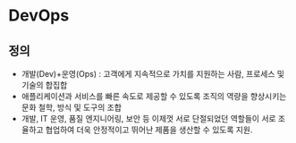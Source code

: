# DevOps

## 정의

- 개발(Dev)+운영(Ops) : 고객에게 지속적으로 가치를 지원하는 사람, 프로세스 및 기술의 합집합
- 애플리케이션과 서비스를 빠른 속도로 제공할 수 있도록 조직의 역량을 향상시키는 문화 철학, 방식 및 도구의 조합
- 개발, IT 운영, 품질 엔지니어링, 보안 등 이제껏 서로 단절되었던 역할들이 서로 조율하고 협업하여 더욱 안정적이고 뛰어난 제품을 생산할 수 있도록 지원.

